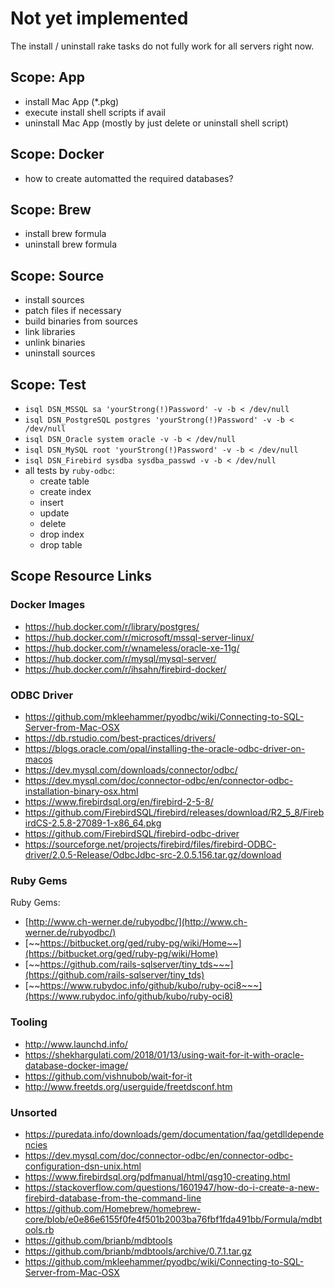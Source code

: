 # Not yet implemented
The install / uninstall rake tasks do not fully work for all servers right now.

## Scope: App
- install Mac App (*.pkg)
- execute install shell scripts if avail
- uninstall Mac App (mostly by just delete or uninstall shell script)

## Scope: Docker
- how to create automatted the required databases?

## Scope: Brew
- install brew formula
- uninstall brew formula

## Scope: Source
- install sources
- patch files if necessary
- build binaries from sources
- link libraries
- unlink binaries
- uninstall sources

## Scope: Test
- `isql DSN_MSSQL sa 'yourStrong(!)Password' -v -b < /dev/null`
- `isql DSN_PostgreSQL postgres 'yourStrong(!)Password' -v -b < /dev/null`
- `isql DSN_Oracle system oracle -v -b < /dev/null`
- `isql DSN_MySQL root 'yourStrong(!)Password' -v -b < /dev/null`
- `isql DSN_Firebird sysdba sysdba_passwd -v -b < /dev/null`
- all tests by `ruby-odbc`:
  - create table
  - create index
  - insert
  - update
  - delete
  - drop index
  - drop table


## Scope Resource Links

### Docker Images
- https://hub.docker.com/r/library/postgres/
- https://hub.docker.com/r/microsoft/mssql-server-linux/
- https://hub.docker.com/r/wnameless/oracle-xe-11g/
- https://hub.docker.com/r/mysql/mysql-server/
- https://hub.docker.com/r/ihsahn/firebird-docker/

### ODBC Driver
- https://github.com/mkleehammer/pyodbc/wiki/Connecting-to-SQL-Server-from-Mac-OSX
- https://db.rstudio.com/best-practices/drivers/
- https://blogs.oracle.com/opal/installing-the-oracle-odbc-driver-on-macos
- https://dev.mysql.com/downloads/connector/odbc/
- https://dev.mysql.com/doc/connector-odbc/en/connector-odbc-installation-binary-osx.html
- https://www.firebirdsql.org/en/firebird-2-5-8/
- https://github.com/FirebirdSQL/firebird/releases/download/R2_5_8/FirebirdCS-2.5.8-27089-1-x86_64.pkg
- https://github.com/FirebirdSQL/firebird-odbc-driver
- https://sourceforge.net/projects/firebird/files/firebird-ODBC-driver/2.0.5-Release/OdbcJdbc-src-2.0.5.156.tar.gz/download

### Ruby Gems
Ruby Gems:

- [http://www.ch-werner.de/rubyodbc/](http://www.ch-werner.de/rubyodbc/)
- [~~https://bitbucket.org/ged/ruby-pg/wiki/Home~~](https://bitbucket.org/ged/ruby-pg/wiki/Home)
- [~~https://github.com/rails-sqlserver/tiny_tds~~~](https://github.com/rails-sqlserver/tiny_tds)
- [~~https://www.rubydoc.info/github/kubo/ruby-oci8~~~](https://www.rubydoc.info/github/kubo/ruby-oci8)

### Tooling
- http://www.launchd.info/
- https://shekhargulati.com/2018/01/13/using-wait-for-it-with-oracle-database-docker-image/
- https://github.com/vishnubob/wait-for-it
- http://www.freetds.org/userguide/freetdsconf.htm

### Unsorted
- https://puredata.info/downloads/gem/documentation/faq/getdlldependencies
- https://dev.mysql.com/doc/connector-odbc/en/connector-odbc-configuration-dsn-unix.html
- https://www.firebirdsql.org/pdfmanual/html/qsg10-creating.html
- https://stackoverflow.com/questions/1601947/how-do-i-create-a-new-firebird-database-from-the-command-line
- https://github.com/Homebrew/homebrew-core/blob/e0e86e6155f0fe4f501b2003ba76fbf1fda491bb/Formula/mdbtools.rb
- https://github.com/brianb/mdbtools
- https://github.com/brianb/mdbtools/archive/0.7.1.tar.gz
- https://github.com/mkleehammer/pyodbc/wiki/Connecting-to-SQL-Server-from-Mac-OSX

